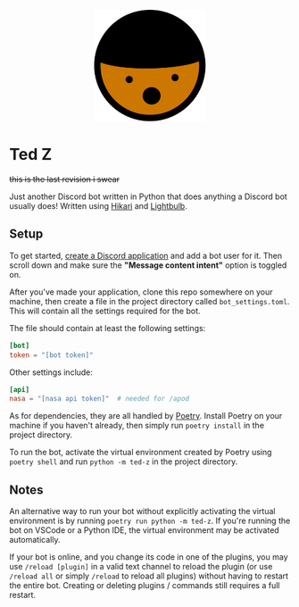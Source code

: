<p align="center">
    <img width="200" src="./assets/ted.svg" alt="Ted face">
</p>

# Ted Z
~~this is the last revision i swear~~

Just another Discord bot written in Python that does anything a Discord bot usually does!
Written using [Hikari](https://github.com/hikari-py/hikari) and [Lightbulb](https://github.com/tandemdude/hikari-lightbulb).

## Setup
To get started, [create a Discord application](https://discord.com/developers/applications) and add a bot user for it. Then scroll down and make sure the **"Message content intent"** option is toggled on.

After you've made your application, clone this repo somewhere on your machine, then create a file in the project directory called `bot_settings.toml`. This will contain all the settings required for the bot.

The file should contain at least the following settings:
```toml
[bot]
token = "[bot token]"
```

Other settings include:
```toml
[api]
nasa = "[nasa api token]"  # needed for /apod
```

As for dependencies, they are all handled by [Poetry](https://github.com/python-poetry/poetry). Install Poetry on your machine if you haven't already, then simply run `poetry install` in the project directory.

To run the bot, activate the virtual environment created by Poetry using `poetry shell` and run `python -m ted-z` in the project directory.

## Notes
An alternative way to run your bot without explicitly activating the virtual environment is by running `poetry run python -m ted-z`. If you're running the bot on VSCode or a Python IDE, the virtual environment may be activated automatically.

If your bot is online, and you change its code in one of the plugins, you may use `/reload [plugin]` in a valid text channel to reload the plugin (or use `/reload all` or simply `/reload` to reload all plugins) without having to restart the entire bot. Creating or deleting plugins / commands still requires a full restart.
